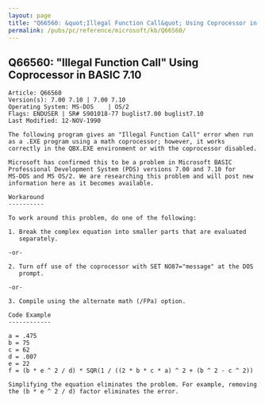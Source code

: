 ```yaml
---
layout: page
title: "Q66560: &quot;Illegal Function Call&quot; Using Coprocessor in BASIC 7.10"
permalink: /pubs/pc/reference/microsoft/kb/Q66560/
---
```


## Q66560: &quot;Illegal Function Call&quot; Using Coprocessor in BASIC 7.10

	Article: Q66560
	Version(s): 7.00 7.10 | 7.00 7.10
	Operating System: MS-DOS    | OS/2
	Flags: ENDUSER | SR# S901018-77 buglist7.00 buglist7.10
	Last Modified: 12-NOV-1990
	
	The following program gives an "Illegal Function Call" error when run
	as a .EXE program using a math coprocessor; however, it works
	correctly in the QBX.EXE environment or with the coprocessor disabled.
	
	Microsoft has confirmed this to be a problem in Microsoft BASIC
	Professional Development System (PDS) versions 7.00 and 7.10 for
	MS-DOS and MS OS/2. We are researching this problem and will post new
	information here as it becomes available.
	
	Workaround
	----------
	
	To work around this problem, do one of the following:
	
	1. Break the complex equation into smaller parts that are evaluated
	   separately.
	
	-or-
	
	2. Turn off use of the coprocessor with SET NO87="message" at the DOS
	   prompt.
	
	-or-
	
	3. Compile using the alternate math (/FPa) option.
	
	Code Example
	------------
	
	a = .475
	b = 75
	c = 62
	d = .007
	e = 22
	f = (b * e ^ 2 / d) * SQR(1 / ((2 * b * c * a) ^ 2 + (b ^ 2 - c ^ 2))
	
	Simplifying the equation eliminates the problem. For example, removing
	the (b * e ^ 2 / d) factor eliminates the error.
